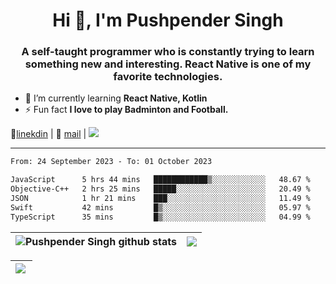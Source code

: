 <h1 align="center">Hi 👋, I'm Pushpender Singh</h1>
<h3 align="center">A self-taught programmer who is constantly trying to learn something new and interesting. React Native is one of my favorite technologies.</h3>

- 🌱 I’m currently learning **React Native, Kotlin**
- ⚡ Fun fact **I love to play Badminton and Football.**

👔[linekdin](https://www.linkedin.com/in/pushpender-singh-240061202/) | 📧 [mail](mailto:pushpendersingh694@gmail.com) | ![](https://komarev.com/ghpvc/?username=pushpender-singh-ap&color=blue)


---

<!--START_SECTION:waka-->

```txt
From: 24 September 2023 - To: 01 October 2023

JavaScript      5 hrs 44 mins   ████████████▒░░░░░░░░░░░░   48.67 %
Objective-C++   2 hrs 25 mins   █████░░░░░░░░░░░░░░░░░░░░   20.49 %
JSON            1 hr 21 mins    ███░░░░░░░░░░░░░░░░░░░░░░   11.49 %
Swift           42 mins         █▒░░░░░░░░░░░░░░░░░░░░░░░   05.97 %
TypeScript      35 mins         █▒░░░░░░░░░░░░░░░░░░░░░░░   04.99 %
```

<!--END_SECTION:waka-->

| <a><img align="center" src="https://github-readme-stats-iota-ecru-15.vercel.app/api?username=pushpender-singh-ap&show_icons=true&include_all_commits=true&theme=buefy&hide_border=true" alt="Pushpender Singh github stats" /></a> | <a><img align="center" src="https://github-readme-stats-iota-ecru-15.vercel.app/api/top-langs/?username=pushpender-singh-ap&layout=compact&theme=buefy&hide_border=true" /></a> |
| ------------- | ------------- |

| <a> <img align="left" src="https://github-readme-streak-stats.herokuapp.com/?user=pushpender-singh-ap" /></br> </a> |
| ------------- |
